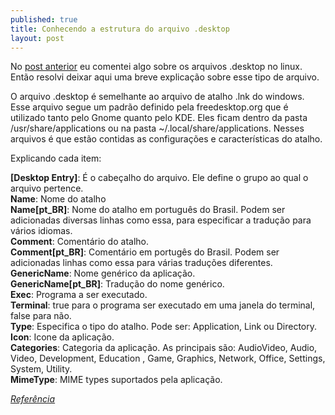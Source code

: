 ```yaml
---
published: true
title: Conhecendo a estrutura do arquivo .desktop
layout: post
---
```

No <a title="Adicionando aplicativos ao Linux" href="/2012/09/05/adicionando-aplicativos-ao-linux.html">post anterior</a> eu comentei algo sobre os arquivos .desktop no linux. Então resolvi deixar aqui uma breve explicação sobre esse tipo de arquivo.

O arquivo .desktop é semelhante ao arquivo de atalho .lnk do windows. Esse arquivo segue um padrão definido pela freedesktop.org que é utilizado tanto pelo Gnome quanto pelo KDE. Eles ficam dentro da pasta /usr/share/applications ou na pasta ~/.local/share/applications. Nesses arquivos é que estão contidas as configurações e características do atalho.

Explicando cada item:

<strong>[Desktop Entry]</strong>: É o cabeçalho do arquivo. Ele define o grupo ao qual o arquivo pertence.  
<strong>Name</strong>: Nome do atalho  
<strong>Name[pt_BR]</strong>: Nome do atalho em português do Brasil. Podem ser adicionadas diversas linhas como essa, para especificar a tradução para vários idiomas.  
<strong>Comment</strong>: Comentário do atalho.  
<strong>Comment[pt_BR]</strong>: Comentário em portugês do Brasil. Podem ser adicionadas linhas como essa para várias traduções diferentes.  
<strong>GenericName</strong>: Nome genérico da aplicação.  
<strong>GenericName[pt_BR]</strong>: Tradução do nome genérico.  
<strong>Exec</strong>: Programa a ser executado.  
<strong>Terminal</strong>: true para o programa ser executado em uma janela do terminal, false para não.  
<strong>Type</strong>: Especifica o tipo do atalho. Pode ser: Application, Link ou Directory.  
<strong>Icon</strong>: Icone da aplicação.  
<strong>Categories</strong>: Categoria da aplicação. As principais são: AudioVideo, Audio, Video, Development, Education , Game, Graphics, Network, Office, Settings, System, Utility.  
<strong>MimeType</strong>: MIME types suportados pela aplicação.

*<a href="http://www2.joinville.udesc.br/~colmeia/blog/?p=68" target="_blank">Referência</a>*